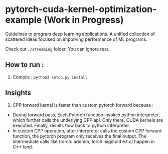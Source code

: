 # pytorch-cuda-kernel-optimization-example (Work in Progress)
Guidelines to program deep learning applications. A unified collection of scattered ideas focused on imporving performance of ML programs.

Check out `./streaming` folder. You can ignore rest.

## How to run : 
1. Compile : `python3 setup.py install`

## Insights
1. CPP forward kernel is faster than custom pytorch forward because : 
- During forward pass, Each Pytorch function invokes python interpreter, which further calls the underlying CPP api. Only there, CUDA kernels are executed. Finally, results flow back to python interpreter.
- In custom CPP operation, after interpreter calls the custom CPP forward function, the pytorch program only receives the final output. The intermediate calls like (torch::addmm, torch::sigmoid e.t.c) happen in C++ land.
